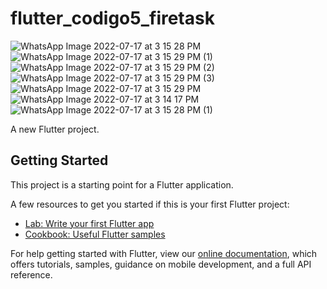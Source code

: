 # flutter_codigo5_firetask
![WhatsApp Image 2022-07-17 at 3 15 28 PM](https://user-images.githubusercontent.com/65637566/179423390-4614ac6a-5d8a-4140-b963-5c14cea86c7a.jpeg)
![WhatsApp Image 2022-07-17 at 3 15 29 PM (1)](https://user-images.githubusercontent.com/65637566/179423391-89559ade-3f11-43db-9f88-b2ef7187fda7.jpeg)
![WhatsApp Image 2022-07-17 at 3 15 29 PM (2)](https://user-images.githubusercontent.com/65637566/179423393-9bca24ee-754b-4cc5-9ebb-37927bd2417e.jpeg)
![WhatsApp Image 2022-07-17 at 3 15 29 PM (3)](https://user-images.githubusercontent.com/65637566/179423395-ca563563-1c5e-42cf-a9fe-eac9a2edbba7.jpeg)
![WhatsApp Image 2022-07-17 at 3 15 29 PM](https://user-images.githubusercontent.com/65637566/179423396-6bcb8adc-4ada-4c4c-913c-42b0b4828280.jpeg)
![WhatsApp Image 2022-07-17 at 3 14 17 PM](https://user-images.githubusercontent.com/65637566/179423397-945c1ef9-72b2-47e0-a8c0-eefc78192067.jpeg)
![WhatsApp Image 2022-07-17 at 3 15 28 PM (1)](https://user-images.githubusercontent.com/65637566/179423398-3e58dcf1-6d9e-4f1b-837a-d9e733c61a32.jpeg)

A new Flutter project.

## Getting Started

This project is a starting point for a Flutter application.

A few resources to get you started if this is your first Flutter project:

- [Lab: Write your first Flutter app](https://flutter.dev/docs/get-started/codelab)
- [Cookbook: Useful Flutter samples](https://flutter.dev/docs/cookbook)

For help getting started with Flutter, view our
[online documentation](https://flutter.dev/docs), which offers tutorials,
samples, guidance on mobile development, and a full API reference.
